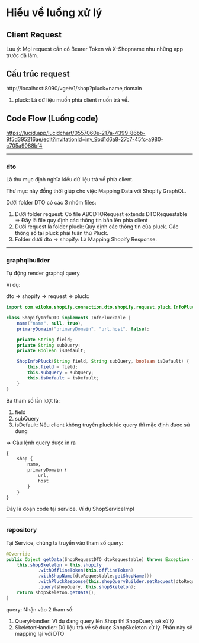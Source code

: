 # Hiểu về luồng xử lý

## Client Request
Lưu ý: Mọi request cần có Bearer Token và X-Shopname như những app trước đã làm.

## Cấu trúc request 

http://localhost:8090/vge/v1/shop?pluck=name,domain

1. pluck: Là dữ liệu muốn phía client muốn trả về.

## Code Flow (Luồng code)

https://lucid.app/lucidchart/0557060e-217a-4399-86bb-9f5d395216ae/edit?invitationId=inv_9bd1d6a8-27c7-45fc-a980-c705a9088bf4

----
### dto 
Là thư mục định nghĩa kiểu dữ liệu trả về phía client.

Thư mục này đồng thời giúp cho việc Mapping Data với Shopify GraphQL.

Dưới folder DTO có các 3 nhóm files:

1. Dưới folder request: Có file ABCDTORequest extends DTORequestable => Đây là file quy định các thông tin bắn lên phía client
2. Dưới request là folder pluck: Quy định các thông tin của pluck. Các thông số tại pluck phải tuân thủ Pluck. 
3. Folder dưới dto -> shopify: Là Mapping Shopify Response.

----
### graphqlbuilder
Tự động render graphql query

Ví dụ:

dto -> shopify -> request -> pluck:

```java
import com.wiloke.shopify.connection.dto.shopify.request.pluck.InfoPluckable;

class ShopifyInfoDTO implements InfoPluckable {
    name("name", null, true),
    primaryDomain("primaryDomain", "url,host", false);

    private String field;
    private String subQuery;
    private Boolean isDefault;

    ShopInfoPluck(String field, String subQuery, boolean isDefault) {
        this.field = field;
        this.subQuery = subQuery;
        this.isDefault = isDefault;
    }
}
```
Ba tham số lần lượt là:
1. field
2. subQuery
3. isDefault: Nếu client không truyền pluck lúc query thì mặc định được sử dụng

=> Câu lệnh query được in ra 

```graphql
{
    shop {
        name,
        primaryDomain {
            url,
            host
        }
    }
}
```

Đây là đoạn code tại service. Ví dụ ShopServiceImpl

----
### repository
Tại Service, chúng ta truyền vào tham số query:
```java
@Override
public Object getData(ShopRequestDTO dtoRequestable) throws Exception {
    this.shopSkeleton = this.shopify
            .withOfflineToken(this.offlineToken)
            .withShopName(dtoRequestable.getShopName())
            .withPluckResponse(this.shopQueryBuilder.setRequest(dtoRequestable).build())
            .query(shopQuery, this.shopSkeleton);
    return shopSkeleton.getData();
}
```

query: Nhận vào 2 tham số:
1. QueryHandler: Ví dụ đang query lên Shop thì ShopQuery sẽ xử lý
2. SkeletonHandler: Dữ liệu trả về sẽ được ShopSkeleton xử lý. Phần này sẽ mapping lại với DTO
